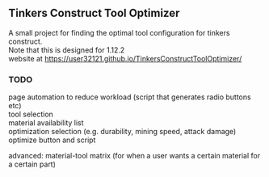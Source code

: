 ## Tinkers Construct Tool Optimizer
A small project for finding the optimal tool configuration for tinkers construct.  
Note that this is designed for 1.12.2  
website at https://user32121.github.io/TinkersConstructToolOptimizer/


### TODO
page automation to reduce workload (script that generates radio buttons etc)  
tool selection  
material availability list  
optimization selection (e.g. durability, mining speed, attack damage)  
optimize button and script  
  
advanced: material-tool matrix (for when a user wants a certain material for a certain part)  
